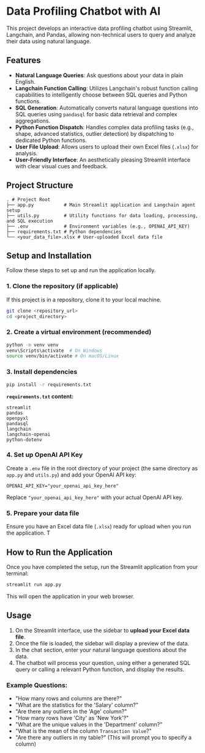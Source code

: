 # Data Profiling Chatbot with AI

This project develops an interactive data profiling chatbot using Streamlit, Langchain, and Pandas, allowing non-technical users to query and analyze their data using natural language.

## Features

*   **Natural Language Queries**: Ask questions about your data in plain English.
*   **Langchain Function Calling**: Utilizes Langchain's robust function calling capabilities to intelligently choose between SQL queries and Python functions.
*   **SQL Generation**: Automatically converts natural language questions into SQL queries using `pandasql` for basic data retrieval and complex aggregations.
*   **Python Function Dispatch**: Handles complex data profiling tasks (e.g., shape, advanced statistics, outlier detection) by dispatching to dedicated Python functions.
*   **User File Upload**: Allows users to upload their own Excel files (`.xlsx`) for analysis.
*   **User-Friendly Interface**: An aesthetically pleasing Streamlit interface with clear visual cues and feedback.

## Project Structure

```
. # Project Root
├── app.py           # Main Streamlit application and Langchain agent setup
├── utils.py         # Utility functions for data loading, processing, and SQL execution
├── .env             # Environment variables (e.g., OPENAI_API_KEY)
├── requirements.txt # Python dependencies
└── <your_data_file>.xlsx # User-uploaded Excel data file
```

## Setup and Installation

Follow these steps to set up and run the application locally.

### 1. Clone the repository (if applicable)

If this project is in a repository, clone it to your local machine.

```bash
git clone <repository_url>
cd <project_directory>
```

### 2. Create a virtual environment (recommended)

```bash
python -m venv venv
venv\Scripts\activate  # On Windows
source venv/bin/activate # On macOS/Linux
```

### 3. Install dependencies

```bash
pip install -r requirements.txt
```

**`requirements.txt` content:**

```
streamlit
pandas
openpyxl
pandasql
langchain
langchain-openai 
python-dotenv
```

### 4. Set up OpenAI API Key

Create a `.env` file in the root directory of your project (the same directory as `app.py` and `utils.py`) and add your OpenAI API key:

```
OPENAI_API_KEY="your_openai_api_key_here"
```

Replace `"your_openai_api_key_here"` with your actual OpenAI API key.

### 5. Prepare your data file

Ensure you have an Excel data file (`.xlsx`) ready for upload when you run the application. T
## How to Run the Application

Once you have completed the setup, run the Streamlit application from your terminal:

```bash
streamlit run app.py
```

This will open the application in your web browser.

## Usage

1.  On the Streamlit interface, use the sidebar to **upload your Excel data file**.
2.  Once the file is loaded, the sidebar will display a preview of the data.
3.  In the chat section, enter your natural language questions about the data.
4.  The chatbot will process your question, using either a generated SQL query or calling a relevant Python function, and display the results.

### Example Questions:

*   "How many rows and columns are there?"
*   "What are the statistics for the 'Salary' column?"
*   "Are there any outliers in the 'Age' column?"
*   "How many rows have 'City' as 'New York'?"
*   "What are the unique values in the 'Department' column?"
*   "What is the mean of the column `Transaction Value`?"
*   "Are there any outliers in my table?" (This will prompt you to specify a column)
